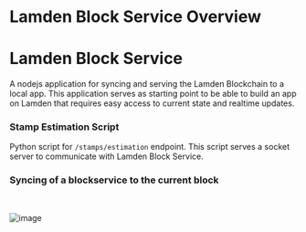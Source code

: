 
# Lamden Block Service Overview


# Lamden Block Service
A nodejs application for syncing and serving the Lamden Blockchain to a local app.
This application serves as starting point to be able to build an app on Lamden that requires easy access to current state and realtime updates.

### Stamp Estimation Script
Python script for `/stamps/estimation` endpoint. This script serves a socket server to communicate with  Lamden Block Service.


### Syncing of a blockservice to the current block

<br/>

![image](/img/develop/blockservice/blockservice_sync.png)


